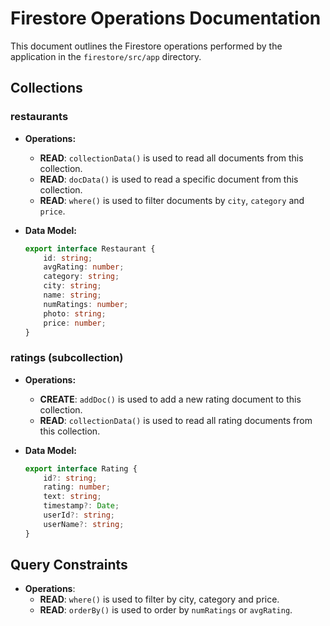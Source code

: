 # Firestore Operations Documentation

This document outlines the Firestore operations performed by the application in the `firestore/src/app` directory.

## Collections

### restaurants

*   **Operations:**
    *   **READ**: `collectionData()` is used to read all documents from this collection.
    *   **READ**: `docData()` is used to read a specific document from this collection.
    * **READ**: `where()` is used to filter documents by `city`, `category` and `price`.
*   **Data Model:**

    ```typescript
    export interface Restaurant {
        id: string;
        avgRating: number;
        category: string;
        city: string;
        name: string;
        numRatings: number;
        photo: string;
        price: number;
    }
    ```

### ratings (subcollection)

*   **Operations:**
    *   **CREATE**: `addDoc()` is used to add a new rating document to this collection.
    *   **READ**: `collectionData()` is used to read all rating documents from this collection.
*   **Data Model:**

    ```typescript
    export interface Rating {
        id?: string;
        rating: number;
        text: string;
        timestamp?: Date;
        userId?: string;
        userName?: string;
    }
    ```

## Query Constraints
* **Operations**:
    * **READ**: `where()` is used to filter by city, category and price.
    * **READ**: `orderBy()` is used to order by `numRatings` or `avgRating`.

